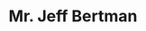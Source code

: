 ---
title: "Mr. Jeff Bertman"
draft: false
description : "Mr. Bertman brings 20+ years of technology, business, management, and product development experience to his role with ICA. Guiding both strategy and operations, he has played senior executive and founding roles in multiple startup-to-acquisition success stories. He is at home serving the technology and management consulting needs of Federal Government (mainly DoD, DoJ, IC) as well as small to large Fortune 100/1000 organizations, i.e., Verizon, Comcast, AT&T, GEICO, Cigna, Oracle, IBM, Airlines, and Warner Bros. Mr. Bertman builds and leverages leading-edge technologies to deliver high yield, enduring results that actualize real-world improvement in mission effectiveness, security, efficiencies, quality, and economic objectives.<br>
	Mr. Bertman is a popular speaker on a wide range of technical and management topics. He is currently engaged by a major publisher as lead author for a book on data science. Business disciplines include accounting/financials, marketing, sales, digital transformation, legal, telecom, health care/science, e-collaboration, manufacturing, distribution, inventory optimization, social media, and entertainment."	
image: "images/JeffBertman.png"
course: "Head Of Centers"
category: "corporate"
department: "Corporate Management"
designation: "Co-Chief Executive Officer (Co-CEO)"
id: "member3"
order: 1
type: "team"
---